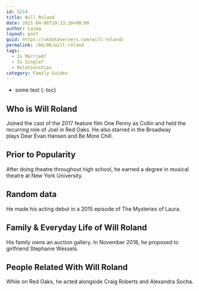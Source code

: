 ```yaml
---
id: 5214
title: Will Roland
date: 2021-04-06T19:13:10+00:00
author: Laima
layout: post
guid: https://ukdataservers.com/will-roland/
permalink: /04/06/will-roland
tags:
  - Is Married?
  - Is Single?
  - Relationships
category: Family Guides
---
```


* some text
{: toc}


## Who is Will Roland
                  
                  
                  
Joined the cast of the 2017 feature film One Penny as Collin and held the recurring role of Joel in Red Oaks. He also starred in the Broadway plays Dear Evan Hansen and Be More Chill.
                  
              
            
              
            
                
                
                
## Prior to Popularity
                  
                  
                  
After doing theatre throughout high school, he earned a degree in musical theatre at New York University.
                  
              
            
              
            
                
                
                
## Random data
                  
                  
                  
He made his acting debut in a 2015 episode of The Mysteries of Laura.
                  
              
            
              
            
                
                
                
## Family & Everyday Life of Will Roland
                  
                  
                  
His family owns an auction gallery. In November 2018, he proposed to girlfriend Stephanie Wessels.
                  
              
            
              
            
                
                
                
## People Related With Will Roland
                  
                  
                  
While on Red Oaks, he acted alongside Craig Roberts and Alexandra Socha.
                  
              
            
              
            
                
              
            
              
              
            
            
              
            
          
          
          